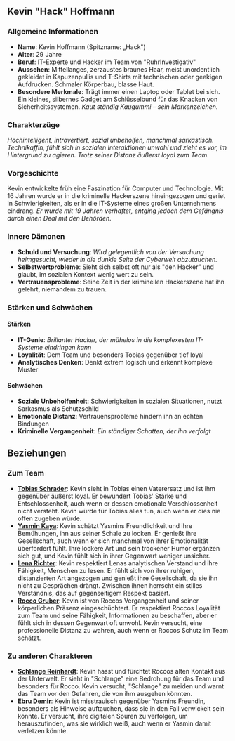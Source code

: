 ## Kevin "Hack" Hoffmann

### Allgemeine Informationen
- **Name**: Kevin Hoffmann (Spitzname: „Hack")
- **Alter**: 29 Jahre
- **Beruf**: IT-Experte und Hacker im Team von "RuhrInvestigativ"
- **Aussehen**: Mittellanges, zerzaustes braunes Haar, meist unordentlich gekleidet in Kapuzenpullis und T-Shirts mit technischen oder geekigen Aufdrucken. Schmaler Körperbau, blasse Haut.
- **Besondere Merkmale**: Trägt immer einen Laptop oder Tablet bei sich. Ein kleines, silbernes Gadget am Schlüsselbund für das Knacken von Sicherheitssystemen. *Kaut ständig Kaugummi – sein Markenzeichen.*

### Charakterzüge
*Hochintelligent, introvertiert, sozial unbeholfen, manchmal sarkastisch. Technikaffin, fühlt sich in sozialen Interaktionen unwohl und zieht es vor, im Hintergrund zu agieren. Trotz seiner Distanz äußerst loyal zum Team.*

### Vorgeschichte
Kevin entwickelte früh eine Faszination für Computer und Technologie. Mit 16 Jahren wurde er in die kriminelle Hackerszene hineingezogen und geriet in Schwierigkeiten, als er in die IT-Systeme eines großen Unternehmens eindrang. *Er wurde mit 19 Jahren verhaftet, entging jedoch dem Gefängnis durch einen Deal mit den Behörden.*

### Innere Dämonen
- **Schuld und Versuchung**: *Wird gelegentlich von der Versuchung heimgesucht, wieder in die dunkle Seite der Cyberwelt abzutauchen.*
- **Selbstwertprobleme**: Sieht sich selbst oft nur als "den Hacker" und glaubt, im sozialen Kontext wenig wert zu sein.
- **Vertrauensprobleme**: Seine Zeit in der kriminellen Hackerszene hat ihn gelehrt, niemandem zu trauen.

### Stärken und Schwächen
#### Stärken
- **IT-Genie**: *Brillanter Hacker, der mühelos in die komplexesten IT-Systeme eindringen kann*
- **Loyalität**: Dem Team und besonders Tobias gegenüber tief loyal
- **Analytisches Denken**: Denkt extrem logisch und erkennt komplexe Muster

#### Schwächen
- **Soziale Unbeholfenheit**: Schwierigkeiten in sozialen Situationen, nutzt Sarkasmus als Schutzschild
- **Emotionale Distanz**: Vertrauensprobleme hindern ihn an echten Bindungen
- **Kriminelle Vergangenheit**: *Ein ständiger Schatten, der ihn verfolgt*

## Beziehungen
### Zum Team
- **[Tobias Schrader](Tobias%20Schrader.md)**: Kevin sieht in Tobias einen Vaterersatz und ist ihm gegenüber äußerst loyal. Er bewundert Tobias' Stärke und Entschlossenheit, auch wenn er dessen emotionale Verschlossenheit nicht versteht. Kevin würde für Tobias alles tun, auch wenn er dies nie offen zugeben würde.
- **[Yasmin Kaya](Yasmin%20Kaya.md)**: Kevin schätzt Yasmins Freundlichkeit und ihre Bemühungen, ihn aus seiner Schale zu locken. Er genießt ihre Gesellschaft, auch wenn er sich manchmal von ihrer Emotionalität überfordert fühlt. Ihre lockere Art und sein trockener Humor ergänzen sich gut, und Kevin fühlt sich in ihrer Gegenwart weniger unsicher.
- **[Lena Richter](Lena%20Richter.md)**: Kevin respektiert Lenas analytischen Verstand und ihre Fähigkeit, Menschen zu lesen. Er fühlt sich von ihrer ruhigen, distanzierten Art angezogen und genießt ihre Gesellschaft, da sie ihn nicht zu Gesprächen drängt. Zwischen ihnen herrscht ein stilles Verständnis, das auf gegenseitigem Respekt basiert.
- **[Rocco Gruber](Rocco%20Gruber.md)**: Kevin ist von Roccos Vergangenheit und seiner körperlichen Präsenz eingeschüchtert. Er respektiert Roccos Loyalität zum Team und seine Fähigkeit, Informationen zu beschaffen, aber er fühlt sich in dessen Gegenwart oft unwohl. Kevin versucht, eine professionelle Distanz zu wahren, auch wenn er Roccos Schutz im Team schätzt.

### Zu anderen Charakteren
- **[Schlange Reinhardt](Schlange%20Reinhardt.md)**: Kevin hasst und fürchtet Roccos alten Kontakt aus der Unterwelt. Er sieht in "Schlange" eine Bedrohung für das Team und besonders für Rocco. Kevin versucht, "Schlange" zu meiden und warnt das Team vor den Gefahren, die von ihm ausgehen könnten.
- **[Ebru Demir](Ebru%20Demir.md)**: Kevin ist misstrauisch gegenüber Yasmins Freundin, besonders als Hinweise auftauchen, dass sie in den Fall verwickelt sein könnte. Er versucht, ihre digitalen Spuren zu verfolgen, um herauszufinden, was sie wirklich weiß, auch wenn er Yasmin damit verletzen könnte.

